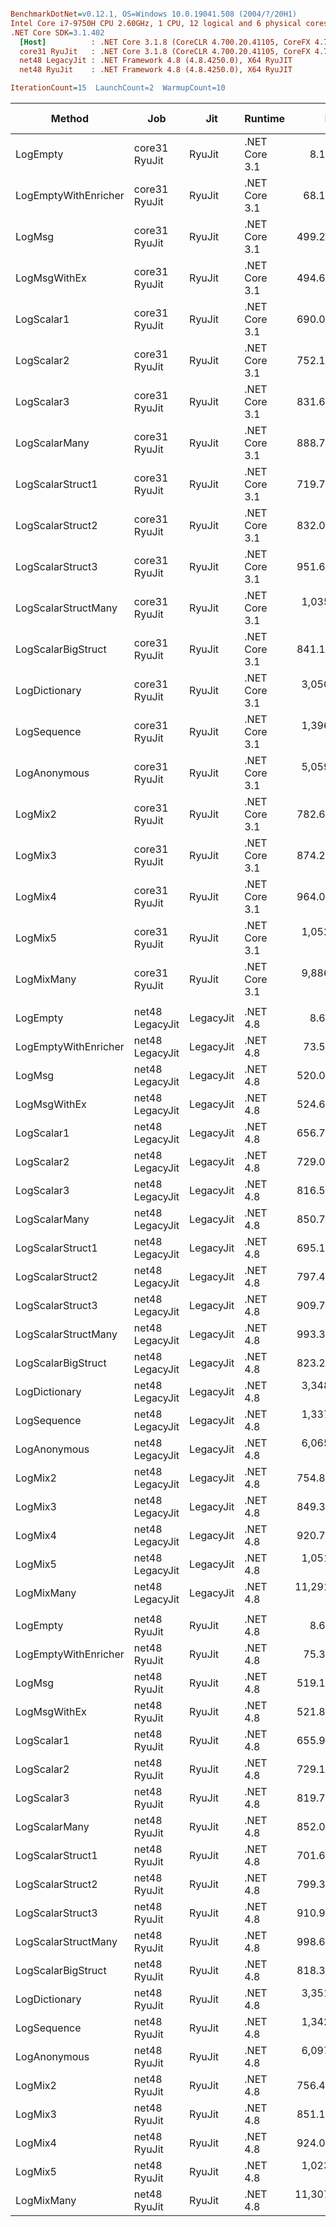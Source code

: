 ``` ini

BenchmarkDotNet=v0.12.1, OS=Windows 10.0.19041.508 (2004/?/20H1)
Intel Core i7-9750H CPU 2.60GHz, 1 CPU, 12 logical and 6 physical cores
.NET Core SDK=3.1.402
  [Host]          : .NET Core 3.1.8 (CoreCLR 4.700.20.41105, CoreFX 4.700.20.41903), X64 RyuJIT
  core31 RyuJit   : .NET Core 3.1.8 (CoreCLR 4.700.20.41105, CoreFX 4.700.20.41903), X64 RyuJIT
  net48 LegacyJit : .NET Framework 4.8 (4.8.4250.0), X64 RyuJIT
  net48 RyuJit    : .NET Framework 4.8 (4.8.4250.0), X64 RyuJIT

IterationCount=15  LaunchCount=2  WarmupCount=10  

```
|               Method |             Job |       Jit |       Runtime |          Mean |       Error |      StdDev |    Ratio | RatioSD |  Gen 0 | Gen 1 | Gen 2 | Allocated |
|--------------------- |---------------- |---------- |-------------- |--------------:|------------:|------------:|---------:|--------:|-------:|------:|------:|----------:|
|             LogEmpty |   core31 RyuJit |    RyuJit | .NET Core 3.1 |      8.194 ns |   0.0774 ns |   0.1110 ns |     1.00 |    0.00 |      - |     - |     - |         - |
| LogEmptyWithEnricher |   core31 RyuJit |    RyuJit | .NET Core 3.1 |     68.155 ns |   1.8305 ns |   2.6253 ns |     8.32 |    0.35 | 0.0038 |     - |     - |      24 B |
|               LogMsg |   core31 RyuJit |    RyuJit | .NET Core 3.1 |    499.250 ns |   8.6120 ns |  12.8900 ns |    61.02 |    1.72 | 0.0095 |     - |     - |      64 B |
|         LogMsgWithEx |   core31 RyuJit |    RyuJit | .NET Core 3.1 |    494.674 ns |   5.9387 ns |   8.8888 ns |    60.43 |    1.26 | 0.0095 |     - |     - |      64 B |
|           LogScalar1 |   core31 RyuJit |    RyuJit | .NET Core 3.1 |    690.076 ns |   9.2461 ns |  13.2605 ns |    84.22 |    1.87 | 0.0582 |     - |     - |     368 B |
|           LogScalar2 |   core31 RyuJit |    RyuJit | .NET Core 3.1 |    752.153 ns |   7.1513 ns |  10.2562 ns |    91.81 |    1.87 | 0.0658 |     - |     - |     416 B |
|           LogScalar3 |   core31 RyuJit |    RyuJit | .NET Core 3.1 |    831.642 ns |  11.0773 ns |  15.5288 ns |   101.55 |    2.26 | 0.0734 |     - |     - |     464 B |
|        LogScalarMany |   core31 RyuJit |    RyuJit | .NET Core 3.1 |    888.711 ns |  10.8812 ns |  15.6054 ns |   108.47 |    2.34 | 0.0992 |     - |     - |     624 B |
|     LogScalarStruct1 |   core31 RyuJit |    RyuJit | .NET Core 3.1 |    719.740 ns |   7.8984 ns |  11.8220 ns |    87.83 |    1.71 | 0.0620 |     - |     - |     392 B |
|     LogScalarStruct2 |   core31 RyuJit |    RyuJit | .NET Core 3.1 |    832.033 ns |   7.4233 ns |  11.1108 ns |   101.57 |    1.86 | 0.0734 |     - |     - |     464 B |
|     LogScalarStruct3 |   core31 RyuJit |    RyuJit | .NET Core 3.1 |    951.649 ns |  15.0283 ns |  22.4937 ns |   116.17 |    2.98 | 0.0839 |     - |     - |     536 B |
|  LogScalarStructMany |   core31 RyuJit |    RyuJit | .NET Core 3.1 |  1,035.163 ns |  19.1325 ns |  28.6367 ns |   126.42 |    4.24 | 0.1144 |     - |     - |     720 B |
|   LogScalarBigStruct |   core31 RyuJit |    RyuJit | .NET Core 3.1 |    841.130 ns |   7.5712 ns |  10.8584 ns |   102.66 |    1.78 | 0.0706 |     - |     - |     448 B |
|        LogDictionary |   core31 RyuJit |    RyuJit | .NET Core 3.1 |  3,050.302 ns |  44.8350 ns |  65.7186 ns |   372.74 |    8.79 | 0.3395 |     - |     - |    2144 B |
|          LogSequence |   core31 RyuJit |    RyuJit | .NET Core 3.1 |  1,396.500 ns |  61.7042 ns |  92.3559 ns |   170.91 |   11.56 | 0.1297 |     - |     - |     816 B |
|         LogAnonymous |   core31 RyuJit |    RyuJit | .NET Core 3.1 |  5,059.593 ns |  62.8274 ns |  94.0370 ns |   617.12 |    9.87 | 0.5417 |     - |     - |    3432 B |
|              LogMix2 |   core31 RyuJit |    RyuJit | .NET Core 3.1 |    782.620 ns |   6.7020 ns |   9.8237 ns |    95.47 |    1.78 | 0.0696 |     - |     - |     440 B |
|              LogMix3 |   core31 RyuJit |    RyuJit | .NET Core 3.1 |    874.286 ns |   8.1481 ns |  12.1957 ns |   106.64 |    2.08 | 0.0811 |     - |     - |     512 B |
|              LogMix4 |   core31 RyuJit |    RyuJit | .NET Core 3.1 |    964.046 ns |  15.7339 ns |  23.0626 ns |   117.55 |    3.39 | 0.1106 |     - |     - |     704 B |
|              LogMix5 |   core31 RyuJit |    RyuJit | .NET Core 3.1 |  1,052.875 ns |  14.5109 ns |  21.7193 ns |   128.46 |    3.14 | 0.1221 |     - |     - |     776 B |
|           LogMixMany |   core31 RyuJit |    RyuJit | .NET Core 3.1 |  9,886.574 ns | 257.2755 ns | 360.6644 ns | 1,207.07 |   41.45 | 1.0223 |     - |     - |    6449 B |
|                      |                 |           |               |               |             |             |          |         |        |       |       |           |
|             LogEmpty | net48 LegacyJit | LegacyJit |      .NET 4.8 |      8.630 ns |   0.1175 ns |   0.1759 ns |     1.00 |    0.00 |      - |     - |     - |         - |
| LogEmptyWithEnricher | net48 LegacyJit | LegacyJit |      .NET 4.8 |     73.524 ns |   1.8200 ns |   2.7242 ns |     8.52 |    0.35 | 0.0038 |     - |     - |      24 B |
|               LogMsg | net48 LegacyJit | LegacyJit |      .NET 4.8 |    520.036 ns |   6.7565 ns |  10.1128 ns |    60.28 |    1.79 | 0.0095 |     - |     - |      64 B |
|         LogMsgWithEx | net48 LegacyJit | LegacyJit |      .NET 4.8 |    524.603 ns |   6.9070 ns |  10.3381 ns |    60.81 |    1.55 | 0.0095 |     - |     - |      64 B |
|           LogScalar1 | net48 LegacyJit | LegacyJit |      .NET 4.8 |    656.707 ns |   7.1791 ns |  10.7454 ns |    76.11 |    1.23 | 0.0591 |     - |     - |     377 B |
|           LogScalar2 | net48 LegacyJit | LegacyJit |      .NET 4.8 |    729.026 ns |   7.3907 ns |  11.0620 ns |    84.51 |    2.28 | 0.0668 |     - |     - |     425 B |
|           LogScalar3 | net48 LegacyJit | LegacyJit |      .NET 4.8 |    816.536 ns |   6.2478 ns |   9.1579 ns |    94.61 |    2.16 | 0.0744 |     - |     - |     473 B |
|        LogScalarMany | net48 LegacyJit | LegacyJit |      .NET 4.8 |    850.762 ns |   7.5934 ns |  11.1303 ns |    98.57 |    2.32 | 0.1001 |     - |     - |     634 B |
|     LogScalarStruct1 | net48 LegacyJit | LegacyJit |      .NET 4.8 |    695.102 ns |   6.3099 ns |   9.4443 ns |    80.57 |    1.96 | 0.0629 |     - |     - |     401 B |
|     LogScalarStruct2 | net48 LegacyJit | LegacyJit |      .NET 4.8 |    797.487 ns |   6.9018 ns |  10.3303 ns |    92.44 |    2.30 | 0.0744 |     - |     - |     473 B |
|     LogScalarStruct3 | net48 LegacyJit | LegacyJit |      .NET 4.8 |    909.776 ns |  10.5836 ns |  15.8410 ns |   105.46 |    2.76 | 0.0858 |     - |     - |     546 B |
|  LogScalarStructMany | net48 LegacyJit | LegacyJit |      .NET 4.8 |    993.333 ns |  14.1408 ns |  21.1652 ns |   115.15 |    3.46 | 0.1144 |     - |     - |     730 B |
|   LogScalarBigStruct | net48 LegacyJit | LegacyJit |      .NET 4.8 |    823.234 ns |   7.4083 ns |  11.0884 ns |    95.43 |    2.25 | 0.0725 |     - |     - |     457 B |
|        LogDictionary | net48 LegacyJit | LegacyJit |      .NET 4.8 |  3,348.775 ns |  33.2809 ns |  49.8133 ns |   388.19 |   10.07 | 0.3548 |     - |     - |    2247 B |
|          LogSequence | net48 LegacyJit | LegacyJit |      .NET 4.8 |  1,337.672 ns |  13.9286 ns |  20.8477 ns |   155.06 |    4.11 | 0.1297 |     - |     - |     826 B |
|         LogAnonymous | net48 LegacyJit | LegacyJit |      .NET 4.8 |  6,065.201 ns |  80.8486 ns | 121.0104 ns |   703.08 |   20.56 | 0.5493 |     - |     - |    3483 B |
|              LogMix2 | net48 LegacyJit | LegacyJit |      .NET 4.8 |    754.880 ns |   7.4386 ns |  11.1337 ns |    87.50 |    2.04 | 0.0706 |     - |     - |     449 B |
|              LogMix3 | net48 LegacyJit | LegacyJit |      .NET 4.8 |    849.367 ns |   7.2245 ns |  10.8133 ns |    98.45 |    2.09 | 0.0820 |     - |     - |     522 B |
|              LogMix4 | net48 LegacyJit | LegacyJit |      .NET 4.8 |    920.753 ns |  10.6116 ns |  15.8830 ns |   106.74 |    3.09 | 0.1125 |     - |     - |     714 B |
|              LogMix5 | net48 LegacyJit | LegacyJit |      .NET 4.8 |  1,051.022 ns |  41.2677 ns |  60.4896 ns |   121.76 |    7.01 | 0.1240 |     - |     - |     786 B |
|           LogMixMany | net48 LegacyJit | LegacyJit |      .NET 4.8 | 11,291.470 ns | 136.5539 ns | 204.3875 ns | 1,308.95 |   38.25 | 1.0376 |     - |     - |    6596 B |
|                      |                 |           |               |               |             |             |          |         |        |       |       |           |
|             LogEmpty |    net48 RyuJit |    RyuJit |      .NET 4.8 |      8.623 ns |   0.1079 ns |   0.1615 ns |     1.00 |    0.00 |      - |     - |     - |         - |
| LogEmptyWithEnricher |    net48 RyuJit |    RyuJit |      .NET 4.8 |     75.392 ns |   2.1213 ns |   3.1093 ns |     8.74 |    0.38 | 0.0038 |     - |     - |      24 B |
|               LogMsg |    net48 RyuJit |    RyuJit |      .NET 4.8 |    519.112 ns |   7.0423 ns |  10.5406 ns |    60.22 |    1.77 | 0.0095 |     - |     - |      64 B |
|         LogMsgWithEx |    net48 RyuJit |    RyuJit |      .NET 4.8 |    521.850 ns |   6.2640 ns |   9.3756 ns |    60.54 |    1.47 | 0.0095 |     - |     - |      64 B |
|           LogScalar1 |    net48 RyuJit |    RyuJit |      .NET 4.8 |    655.923 ns |   7.2314 ns |  10.8236 ns |    76.09 |    1.81 | 0.0591 |     - |     - |     377 B |
|           LogScalar2 |    net48 RyuJit |    RyuJit |      .NET 4.8 |    729.120 ns |   6.9001 ns |  10.3277 ns |    84.58 |    1.89 | 0.0668 |     - |     - |     425 B |
|           LogScalar3 |    net48 RyuJit |    RyuJit |      .NET 4.8 |    819.757 ns |   6.7233 ns |  10.0632 ns |    95.10 |    2.12 | 0.0744 |     - |     - |     473 B |
|        LogScalarMany |    net48 RyuJit |    RyuJit |      .NET 4.8 |    852.098 ns |  12.6518 ns |  17.7360 ns |    98.77 |    2.61 | 0.1001 |     - |     - |     634 B |
|     LogScalarStruct1 |    net48 RyuJit |    RyuJit |      .NET 4.8 |    701.680 ns |   7.1369 ns |  10.6822 ns |    81.40 |    1.94 | 0.0629 |     - |     - |     401 B |
|     LogScalarStruct2 |    net48 RyuJit |    RyuJit |      .NET 4.8 |    799.310 ns |   8.0360 ns |  12.0279 ns |    92.73 |    2.36 | 0.0744 |     - |     - |     473 B |
|     LogScalarStruct3 |    net48 RyuJit |    RyuJit |      .NET 4.8 |    910.901 ns |   6.0387 ns |   9.0385 ns |   105.67 |    2.21 | 0.0858 |     - |     - |     546 B |
|  LogScalarStructMany |    net48 RyuJit |    RyuJit |      .NET 4.8 |    998.681 ns |  16.3129 ns |  24.4164 ns |   115.86 |    3.71 | 0.1144 |     - |     - |     730 B |
|   LogScalarBigStruct |    net48 RyuJit |    RyuJit |      .NET 4.8 |    818.324 ns |   7.3839 ns |  11.0519 ns |    94.94 |    2.28 | 0.0725 |     - |     - |     457 B |
|        LogDictionary |    net48 RyuJit |    RyuJit |      .NET 4.8 |  3,351.930 ns |  31.2140 ns |  46.7197 ns |   388.86 |    9.22 | 0.3548 |     - |     - |    2247 B |
|          LogSequence |    net48 RyuJit |    RyuJit |      .NET 4.8 |  1,342.369 ns |  14.8816 ns |  22.2741 ns |   155.70 |    2.23 | 0.1297 |     - |     - |     826 B |
|         LogAnonymous |    net48 RyuJit |    RyuJit |      .NET 4.8 |  6,097.756 ns | 156.2488 ns | 219.0389 ns |   706.89 |   30.21 | 0.5493 |     - |     - |    3483 B |
|              LogMix2 |    net48 RyuJit |    RyuJit |      .NET 4.8 |    756.448 ns |   6.2266 ns |   9.1268 ns |    87.69 |    1.83 | 0.0706 |     - |     - |     449 B |
|              LogMix3 |    net48 RyuJit |    RyuJit |      .NET 4.8 |    851.149 ns |   5.4474 ns |   8.1535 ns |    98.74 |    1.93 | 0.0820 |     - |     - |     522 B |
|              LogMix4 |    net48 RyuJit |    RyuJit |      .NET 4.8 |    924.023 ns |   6.9221 ns |  10.3606 ns |   107.19 |    2.30 | 0.1135 |     - |     - |     714 B |
|              LogMix5 |    net48 RyuJit |    RyuJit |      .NET 4.8 |  1,023.472 ns |  14.5476 ns |  21.7741 ns |   118.75 |    4.07 | 0.1240 |     - |     - |     786 B |
|           LogMixMany |    net48 RyuJit |    RyuJit |      .NET 4.8 | 11,307.275 ns | 193.5085 ns | 289.6345 ns | 1,311.66 |   38.27 | 1.0376 |     - |     - |    6596 B |
